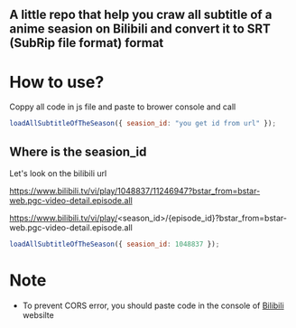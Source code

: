 ## A little repo that help you craw all subtitle of a anime seasion on Bilibili and convert it to SRT (SubRip file format) format

# How to use?

Coppy all code in js file and paste to brower console and call

```js
loadAllSubtitleOfTheSeason({ seasion_id: "you get id from url" });
```

## Where is the seasion_id

Let's look on the bilibili url

https://www.bilibili.tv/vi/play/1048837/11246947?bstar_from=bstar-web.pgc-video-detail.episode.all

https://www.bilibili.tv/vi/play/<season_id>/{episode_id}?bstar_from=bstar-web.pgc-video-detail.episode.all

```js
loadAllSubtitleOfTheSeason({ seasion_id: 1048837 });
```

# Note

- To prevent CORS error, you should paste code in the console of [Bilibili](https://www.bilibili.tv) websilte
